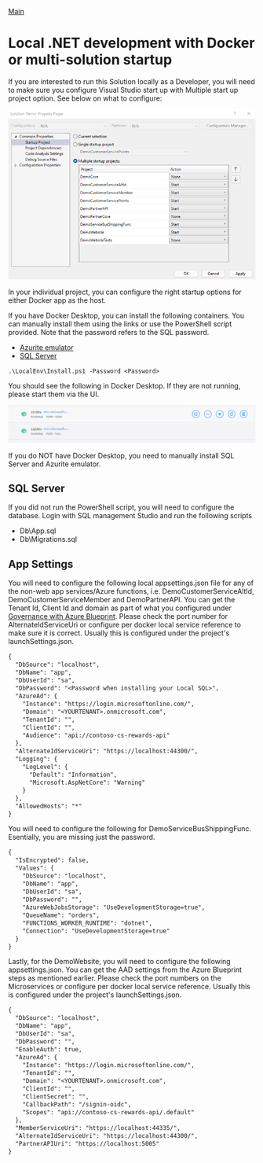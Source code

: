 [Main](README.md)

# Local .NET development with Docker  or multi-solution startup
If you are interested to run this Solution locally as a Developer, you will need to make sure you configure Visual Studio start up with Multiple start up project option. See below on what to configure:

![Multi-solution startup](/doc/MultiSolutionStartup.png)

In your individual project, you can configure the right startup options for either Docker app as the host.

If you have Docker Desktop, you can install the following containers. You can manually install them using the links or use the PowerShell script provided. Note that the password refers to the SQL password.
* [Azurite emulator](https://hub.docker.com/_/microsoft-azure-storage-azurite)
* [SQL Server](https://hub.docker.com/_/microsoft-mssql-server)

```
.\LocalEnv\Install.ps1 -Password <Password>
```

You should see the following in Docker Desktop. If they are not running, please start them via the UI.

![Docker Desktop](/doc/DockerStartup.png)

If you do NOT have Docker Desktop, you need to manually install SQL Server and Azurite emulator.

## SQL Server
If you did not run the PowerShell script, you will need to configure the database. Login with SQL management Studio and run the following scripts

* Db\App.sql
* Db\Migrations.sql

## App Settings
You will need to configure the following local appsettings.json file for any of the non-web app services/Azure functions, i.e. DemoCustomerServiceAltId, DemoCustomerServiceMember and DemoPartnerAPI. You can get the Tenant Id, Client Id and domain as part of what you configured under [Governance with Azure Blueprint](AZUREBLUEPRINTS.md). Please check the port number for AlternateIdServiceUri or configure per docker local service reference to make sure it is correct. Usually this is configured under the project's launchSettings.json.

```
{
  "DbSource": "localhost",
  "DbName": "app",
  "DbUserId": "sa",
  "DbPassword": "<Password when installing your Local SQL>",
  "AzureAd": {
    "Instance": "https://login.microsoftonline.com/",
    "Domain": "<YOURTENANT>.onmicrosoft.com",
    "TenantId": "",
    "ClientId": "",
    "Audience": "api://contoso-cs-rewards-api"
  },
  "AlternateIdServiceUri": "https://localhost:44300/",
  "Logging": {
    "LogLevel": {
      "Default": "Information",
      "Microsoft.AspNetCore": "Warning"
    }
  },
  "AllowedHosts": "*"
}
```

You will need to configure the following for DemoServiceBusShippingFunc. Esentially, you are missing just the password.

```
{
  "IsEncrypted": false,
  "Values": {
    "DbSource": "localhost",
    "DbName": "app",
    "DbUserId": "sa",
    "DbPassword": "",
    "AzureWebJobsStorage": "UseDevelopmentStorage=true",
    "QueueName": "orders",
    "FUNCTIONS_WORKER_RUNTIME": "dotnet",
    "Connection": "UseDevelopmentStorage=true"
  }
}
```

Lastly, for the DemoWebsite, you will need to configure the following appsettings.json. You can get the AAD settings from the Azure Blueprint steps as mentioned earlier. Please check the port numbers on the Microservices or configure per docker local service reference. Usually this is configured under the project's launchSettings.json.

```
{
  "DbSource": "localhost",
  "DbName": "app",
  "DbUserId": "sa",
  "DbPassword": "",
  "EnableAuth": true,
  "AzureAd": {
    "Instance": "https://login.microsoftonline.com/",
    "TenantId": "",
    "Domain": "<YOURTENANT>.onmicrosoft.com",
    "ClientId": "",
    "ClientSecret": "",
    "CallbackPath": "/signin-oidc",
    "Scopes": "api://contoso-cs-rewards-api/.default"
  },
  "MemberServiceUri": "https://localhost:44335/",
  "AlternateIdServiceUri": "https://localhost:44300/",
  "PartnerAPIUri": "https://localhost:5005"
}
```